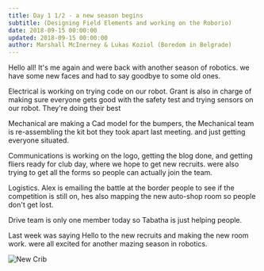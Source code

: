 ```yaml
---
title: Day 1 1/2 - a new season begins
subtitle: (Designing Field Elements and working on the Roborio)
date: 2018-09-15 00:00:00
updated: 2018-09-15 00:00:00
author: Marshall McInerney & Lukas Koziol (Boredom in Belgrade)
---
```


Hello all! It's me again and were back with another season of robotics. we have some new faces and had to say goodbye to some old ones.

Electrical is working on trying code on our robot. Grant is also in charge of making sure everyone gets good with the safety test and trying sensors on our robot.
They're doing their best

Mechanical are making a Cad model for the bumpers, the Mechanical team is re-assembling the kit bot they took apart last meeting.
and just getting everyone situated.

Communications is working on the logo, getting the blog done, and getting fliers ready for club day, where we hope to get new recruits.
were also trying to get all the forms so people can actually join the team.

Logistics. Alex is emailing the battle at the border people to see if the competition is still on, hes also mapping the new auto-shop room so people don't get lost.

Drive team is only one member today so Tabatha is just helping people.

Last week was saying Hello to the new recruits and making the new room work. were all excited for another mazing season in robotics.

![New Crib](/images/20180915/newdigs.jpg)
